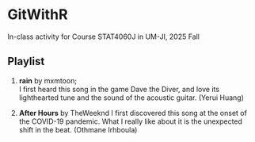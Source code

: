 # GitWithR
In-class activity for Course STAT4060J in UM-JI, 2025 Fall

## Playlist
1. **rain** by mxmtoon;  
I first heard this song in the game Dave the Diver, and love its lighthearted tune and the sound of the acoustic guitar. (Yerui Huang)

2. **After Hours** by TheWeeknd
I first discovered this song at the onset of the COVID-19 pandemic. What I really like about it is the unexpected shift in the beat. (Othmane Irhboula)